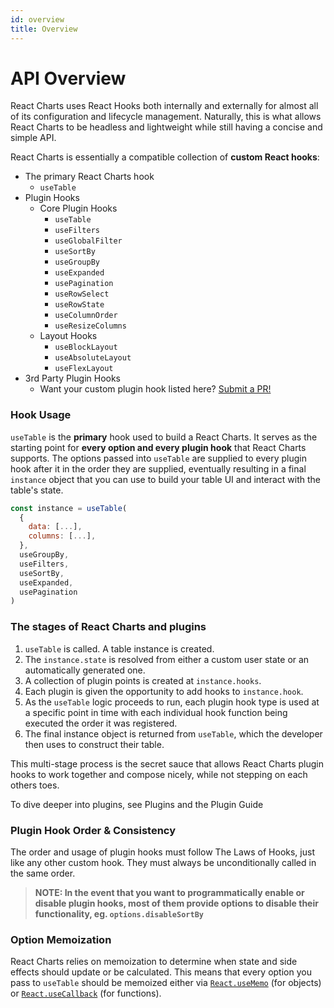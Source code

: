 ```yaml
---
id: overview
title: Overview
---
```


# API Overview

React Charts uses React Hooks both internally and externally for almost all of its configuration and lifecycle management. Naturally, this is what allows React Charts to be headless and lightweight while still having a concise and simple API.

React Charts is essentially a compatible collection of **custom React hooks**:

- The primary React Charts hook
  - `useTable`
- Plugin Hooks
  - Core Plugin Hooks
    - `useTable`
    - `useFilters`
    - `useGlobalFilter`
    - `useSortBy`
    - `useGroupBy`
    - `useExpanded`
    - `usePagination`
    - `useRowSelect`
    - `useRowState`
    - `useColumnOrder`
    - `useResizeColumns`
  - Layout Hooks
    - `useBlockLayout`
    - `useAbsoluteLayout`
    - `useFlexLayout`
- 3rd Party Plugin Hooks
  - Want your custom plugin hook listed here? [Submit a PR!](https://github.com/tannerlinsley/react-charts/compare)

### Hook Usage

`useTable` is the **primary** hook used to build a React Charts. It serves as the starting point for **every option and every plugin hook** that React Charts supports. The options passed into `useTable` are supplied to every plugin hook after it in the order they are supplied, eventually resulting in a final `instance` object that you can use to build your table UI and interact with the table's state.

```js
const instance = useTable(
  {
    data: [...],
    columns: [...],
  },
  useGroupBy,
  useFilters,
  useSortBy,
  useExpanded,
  usePagination
)
```

### The stages of React Charts and plugins

1. `useTable` is called. A table instance is created.
1. The `instance.state` is resolved from either a custom user state or an automatically generated one.
1. A collection of plugin points is created at `instance.hooks`.
1. Each plugin is given the opportunity to add hooks to `instance.hook`.
1. As the `useTable` logic proceeds to run, each plugin hook type is used at a specific point in time with each individual hook function being executed the order it was registered.
1. The final instance object is returned from `useTable`, which the developer then uses to construct their table.

This multi-stage process is the secret sauce that allows React Charts plugin hooks to work together and compose nicely, while not stepping on each others toes.

To dive deeper into plugins, see Plugins and the Plugin Guide

### Plugin Hook Order & Consistency

The order and usage of plugin hooks must follow The Laws of Hooks, just like any other custom hook. They must always be unconditionally called in the same order.

> **NOTE: In the event that you want to programmatically enable or disable plugin hooks, most of them provide options to disable their functionality, eg. `options.disableSortBy`**

### Option Memoization

React Charts relies on memoization to determine when state and side effects should update or be calculated. This means that every option you pass to `useTable` should be memoized either via [`React.useMemo`](https://reactjs.org/docs/hooks-reference.html#usememo) (for objects) or [`React.useCallback`](https://reactjs.org/docs/hooks-reference.html#usecallback) (for functions).

